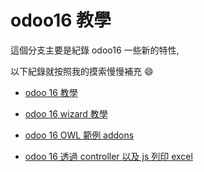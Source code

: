 # odoo16 教學

這個分支主要是紀錄 odoo16 一些新的特性,

以下紀錄就按照我的摸索慢慢補充 :smile:

- [odoo 16 教學](demo_expense_tutorial_v1)

- [odoo 16 wizard 教學](demo_odoo_tutorial_wizard)

- [odoo 16 OWL 範例 addons](demo_owl_tutorial)

- [odoo 16 透過 controller 以及 js 列印 excel](demo_expense_excel_report)